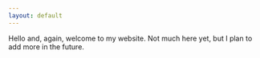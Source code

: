 ```yaml
---
layout: default
---
```

Hello and, again, welcome to my website. Not much here yet, but I plan to add more in the future.
